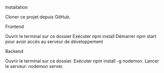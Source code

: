 Installation

Cloner ce projet depuis GitHub.

Frontend

Ouvrir le terminal sur ce dossier 
Exécuter npm install
Démarrer npm start pour avoir accès au serveur de développement

Backend

Ouvrir le terminal sur ce dossier.
Exécuter npm install -g nodemon.
Lancer le serveur: nodemon server.